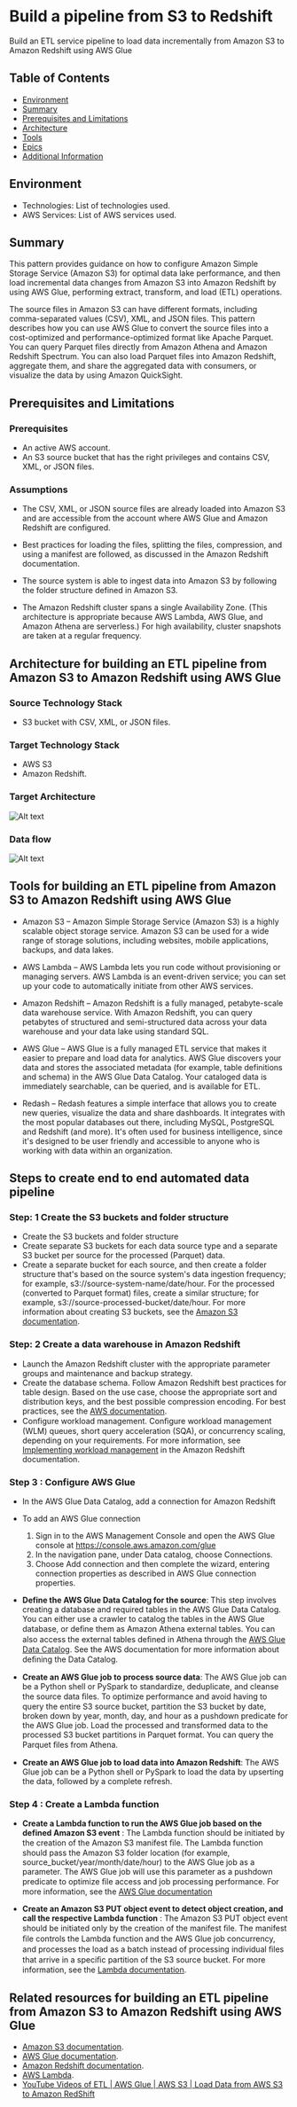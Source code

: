 # Build a pipeline from S3 to Redshift

Build an ETL service pipeline to load data incrementally from Amazon S3 to Amazon Redshift using AWS Glue

## Table of Contents

- [Environment](#environment)
- [Summary](#summary)
- [Prerequisites and Limitations](#prerequisites-and-limitations)
- [Architecture](#architecture)
- [Tools](#tools)
- [Epics](#epics)
- [Additional Information](#additional-information)


## Environment

- Technologies: List of technologies used.
- AWS Services: List of AWS services used.

## Summary

This pattern provides guidance on how to configure Amazon Simple Storage Service (Amazon S3) for optimal data lake performance, and then load incremental data changes from Amazon S3 into Amazon Redshift by using AWS Glue, performing extract, transform, and load (ETL) operations. 

The source files in Amazon S3 can have different formats, including comma-separated  values (CSV), XML, and JSON files. This pattern describes how you can use AWS Glue to convert the source files into a cost-optimized and performance-optimized  format like Apache Parquet. You can query Parquet files directly from Amazon Athena and Amazon Redshift Spectrum. You can also load Parquet files into Amazon Redshift, aggregate them, and share the aggregated data with consumers, or visualize the data by using Amazon QuickSight.

## Prerequisites and Limitations

### Prerequisites

- An active AWS account.
- An S3 source bucket that has the right privileges and contains CSV, XML, or JSON files.
### Assumptions

- The CSV, XML, or JSON source files are already loaded into Amazon S3 and are accessible from the account where AWS Glue and Amazon Redshift are configured.

- Best practices for loading the files, splitting the files, compression, and using a manifest are followed, as discussed in the Amazon Redshift documentation.

- The source system is able to ingest data into Amazon S3 by following the folder structure defined in Amazon S3.

- The Amazon Redshift cluster spans a single Availability Zone. (This architecture is appropriate because AWS Lambda, AWS Glue, and Amazon Athena are serverless.) For high availability, cluster snapshots are taken at a regular frequency.


## Architecture for building an ETL pipeline from Amazon S3 to Amazon Redshift using AWS Glue


### Source Technology Stack

- S3 bucket with CSV, XML, or JSON files.

### Target Technology Stack

- AWS S3
- Amazon Redshift.

### Target Architecture

![Alt text](626aa365-e6e6-4874-a873-1c71adbe5306.png)

### Data flow
![Alt text](<AWS Data Pipeline.drawio.png>)
## Tools for building an ETL pipeline from Amazon S3 to Amazon Redshift using AWS Glue

- Amazon S3 – Amazon Simple Storage Service (Amazon S3) is a highly scalable object storage service. Amazon S3 can be used for a wide range of storage solutions, including websites, mobile applications, backups, and data lakes.

- AWS Lambda – AWS Lambda lets you run code without provisioning or managing servers. AWS Lambda is an event-driven service; you can set up your code to automatically initiate from other AWS services.

- Amazon Redshift – Amazon Redshift is a fully managed, petabyte-scale data warehouse service. With Amazon Redshift, you can query petabytes of structured and semi-structured data across your data warehouse and your data lake using standard SQL.

- AWS Glue – AWS Glue is a fully managed ETL service that makes it easier to prepare and load data for analytics. AWS Glue discovers your data and stores the associated metadata (for example, table definitions and schema) in the AWS Glue Data Catalog. Your cataloged data is immediately searchable, can be queried, and is available for ETL.

- Redash – Redash features a simple interface that allows you to create new queries, visualize the data and share dashboards. It integrates with the most popular databases out there, including MySQL, PostgreSQL and Redshift (and more). It's often used for business intelligence, since it's designed to be user friendly and accessible to anyone who is working with data within an organization.

## Steps to create end to end automated data pipeline

### Step: 1 Create the S3 buckets and folder structure

- Create the S3 buckets and folder structure
- Create separate S3 buckets for each data source type and a separate S3 bucket per source for the processed (Parquet) data.
- Create a separate bucket for each source, and then create a folder structure that's based on the source system's data ingestion frequency; for example, s3://source-system-name/date/hour. For the processed (converted to Parquet format) files, create a similar structure; for example, s3://source-processed-bucket/date/hour. For more information about creating S3 buckets, see the [Amazon S3 documentation](https://docs.aws.amazon.com/AmazonS3/latest/userguide/create-bucket-overview.html).



### Step: 2 Create a data warehouse in Amazon Redshift

- Launch the Amazon Redshift cluster with the appropriate parameter groups and maintenance and backup strategy.
- Create the database schema. Follow Amazon Redshift best practices for table design. Based on the use case, choose the appropriate sort and distribution keys, and the best possible compression encoding. For best practices, see the [AWS documentation](https://docs.aws.amazon.com/redshift/latest/dg/c_designing-tables-best-practices.html).
- Configure workload management. Conﬁgure workload management (WLM) queues, short query acceleration (SQA), or concurrency scaling, depending on your requirements. For more information, see [Implementing workload management](https://docs.aws.amazon.com/redshift/latest/dg/cm-c-implementing-workload-management.html) in the Amazon Redshift documentation.

### Step 3 : Configure AWS Glue

- In the AWS Glue Data Catalog, add a connection for Amazon Redshift

- To add an AWS Glue connection
  1. Sign in to the AWS Management Console and open the AWS Glue console at https://console.aws.amazon.com/glue
  2. In the navigation pane, under Data catalog, choose Connections.
  3. Choose Add connection and then complete the wizard, entering connection properties as described in AWS Glue connection properties.

- **Define the AWS Glue Data Catalog for the source**: This step involves creating a database and required tables in the AWS Glue Data Catalog. You can either use a crawler to catalog the tables in the AWS Glue database, or deﬁne them as Amazon Athena external tables. You can also access the external tables deﬁned in Athena through the [AWS Glue Data Catalog](https://docs.aws.amazon.com/glue/latest/dg/what-is-glue.html). See the AWS documentation for more information about deﬁning the Data Catalog.
- **Create an AWS Glue job to process source data**: The AWS Glue job can be a Python shell or PySpark to standardize, deduplicate, and cleanse the source data ﬁles. To optimize performance and avoid having to query the entire S3 source bucket, partition the S3 bucket by date, broken down by year, month, day, and hour as a pushdown predicate for the AWS Glue job. Load the processed and transformed data to the processed S3 bucket partitions in Parquet format. You can query the Parquet ﬁles from Athena. 

- **Create an AWS Glue job to load data into Amazon Redshift**: The AWS Glue job can be a Python shell or PySpark to load the data by upserting the data, followed by a complete refresh.


### Step 4 : Create a Lambda function
- **Create a Lambda function to run the AWS Glue job based on the defined Amazon S3 event** : The Lambda function should be initiated by the creation of the Amazon S3 manifest ﬁle. The Lambda function should pass the Amazon S3 folder location (for example, source_bucket/year/month/date/hour) to the AWS Glue job as a parameter. The AWS Glue job will use this parameter as a pushdown predicate to optimize ﬁle access and job processing performance. For more information, see the [AWS Glue documentation](https://docs.aws.amazon.com/glue/latest/dg/aws-glue-programming-python-calling.html)

- **Create an Amazon S3 PUT object event to detect object creation, and call the respective Lambda function** : The Amazon S3 PUT object event should be initiated only by the creation of the manifest ﬁle. The manifest ﬁle controls the Lambda function and the AWS Glue job concurrency, and processes the load as a batch instead of processing individual ﬁles that arrive in a speciﬁc partition of the S3 source bucket. For more information, see the [Lambda documentation](https://docs.aws.amazon.com/lambda/latest/dg/with-s3-example.html).



## Related resources for building an ETL pipeline from Amazon S3 to Amazon Redshift using AWS Glue


- [Amazon S3 documentation](https://docs.aws.amazon.com/AmazonS3/latest/userguide/GetStartedWithS3.html).
- [AWS Glue documentation](https://docs.aws.amazon.com/glue/latest/dg/what-is-glue.html).
- [Amazon Redshift documentation](https://docs.aws.amazon.com/redshift/latest/gsg/getting-started.html).
- [AWS Lambda](https://aws.amazon.com/lambda/).
- [YouTube Videos of ETL | AWS Glue | AWS S3 | Load Data from AWS S3 to Amazon RedShift](https://www.youtube.com/watch?v=8tr9kCJTBl4)

